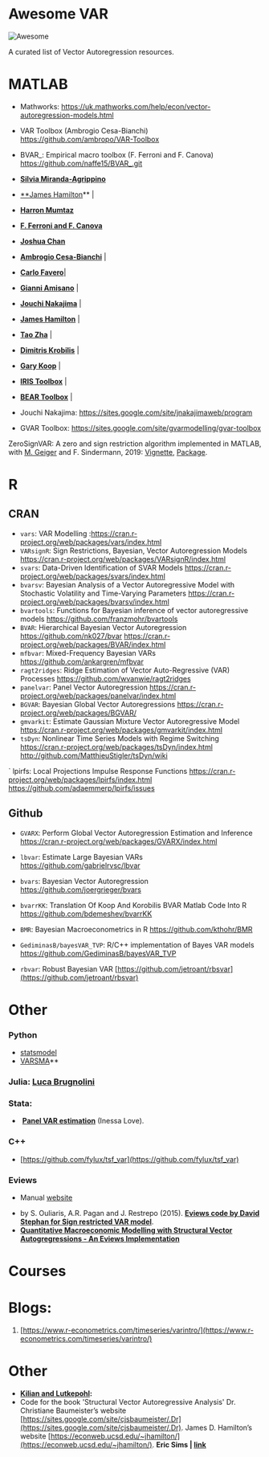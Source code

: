 <style>
btn {
  background-color: #4CAF50; /* Green */
  border: none;
  color: white;
  padding: 8px 12px;
  text-align: center;
  text-decoration: none;
  display: inline-block;
  font-size: 12px;
  border-radius: 16px;
  text-shadow: 0 1px 1px rgba(0, 0, 0, 0.2);
}
</style>

# Awesome VAR

![Awesome](https://cdn.rawgit.com/sindresorhus/awesome/d7305f38d29fed78fa85652e3a63e154dd8e8829/media/badge.svg)

A curated list of Vector Autoregression resources.

# MATLAB

- Mathworks: https://uk.mathworks.com/help/econ/vector-autoregression-models.html
- VAR Toolbox (Ambrogio Cesa-Bianchi) https://github.com/ambropo/VAR-Toolbox
- BVAR_:  Empirical macro toolbox (F. Ferroni and F. Canova) https://github.com/naffe15/BVAR_.git

- **[Silvia Miranda-Agrippino](http://silviamirandaagrippino.com/code-data)**

- [**James Hamilton](https://econweb.ucsd.edu/~jhamilto/software.htm)** |

- [**Harron Mumtaz**](https://sites.google.com/site/hmumtaz77/code?authuser=0)

- [**F. Ferroni and F. Canova**](https://github.com/naffe15/BVAR_)

- **[Joshua Chan](http://people.anu.edu.au/joshua.chan/code.html)** 

- **[Ambrogio Cesa-Bianchi](https://sites.google.com/site/ambropo/replications)** |

- **[Carlo Favero](http://didattica.unibocconi.eu/myigier/doc.php?idDoc=6312&IdUte=48917&idr=1754&Tipo=m&lingua=eng)**| 

- **[Gianni Amisano](https://sites.google.com/site/gianniamisanowebsite/code)** | 

- **[Jouchi Nakajima](https://sites.google.com/site/jnakajimaweb/tvpvar)** | 

- **[James Hamilton](http://econweb.ucsd.edu/~jhamilto/software.htm#BH)** | 

- **[Tao Zha](http://www.tzha.net/code)** |

- **[Dimitris Krobilis](https://sites.google.com/site/dimitriskorobilis/matlab)** | 

- **[Gary Koop](http://personal.strath.ac.uk/gary.koop/bayes_matlab_code_by_koop_and_korobilis.html)** | 

- **[IRIS Toolbox](http://iristoolbox.codeplex.com/)** | 

- **[BEAR Toolbox](https://drive.google.com/file/d/0BzOpR8T359fhLWtkNTNraXMtYkE/view?usp=sharing)** |

- Jouchi Nakajima: https://sites.google.com/site/jnakajimaweb/program

- GVAR Toolbox: https://sites.google.com/site/gvarmodelling/gvar-toolbox

ZeroSignVAR: A zero and sign restriction algorithm implemented in MATLAB, with [M. Geiger](https://www.liechtenstein-institut.li/personen/dr-martin-geiger) and F. Sindermann, 2019: [Vignette](https://eeecon.uibk.ac.at/~breitenlechner/data/Vignette.pdf), [Package](https://eeecon.uibk.ac.at/~breitenlechner/data/ZeroSignVAR.zip).

# R

## CRAN

- `vars`:  VAR Modelling :https://cran.r-project.org/web/packages/vars/index.html
- `VARsignR`: Sign Restrictions, Bayesian, Vector Autoregression Models https://cran.r-project.org/web/packages/VARsignR/index.html
- `svars`: Data-Driven Identification of SVAR Models https://cran.r-project.org/web/packages/svars/index.html
- `bvarsv`: Bayesian Analysis of a Vector Autoregressive Model with Stochastic Volatility and Time-Varying Parameters https://cran.r-project.org/web/packages/bvarsv/index.html
- `bvartools`: Functions for Bayesian inference of vector autoregressive models https://github.com/franzmohr/bvartools
- `BVAR`: Hierarchical Bayesian Vector Autoregression https://github.com/nk027/bvar https://cran.r-project.org/web/packages/BVAR/index.html
- `mfbvar`: Mixed-Frequency Bayesian VARs https://github.com/ankargren/mfbvar
- `ragt2ridges`: Ridge Estimation of Vector Auto-Regressive (VAR) Processes 
https://github.com/wvanwie/ragt2ridges
- `panelvar`:  Panel Vector Autoregression https://cran.r-project.org/web/packages/panelvar/index.html
- `BGVAR`: Bayesian Global Vector Autoregressions  https://cran.r-project.org/web/packages/BGVAR/
- `gmvarkit`: Estimate Gaussian Mixture Vector Autoregressive Model https://cran.r-project.org/web/packages/gmvarkit/index.html
- `tsDyn`: Nonlinear Time Series Models with Regime Switching https://cran.r-project.org/web/packages/tsDyn/index.html http://github.com/MatthieuStigler/tsDyn/wiki

` lpirfs: Local Projections Impulse Response Functions https://cran.r-project.org/web/packages/lpirfs/index.html https://github.com/adaemmerp/lpirfs/issues



## Github
- `GVARX`: Perform Global Vector Autoregression Estimation and Inference https://cran.r-project.org/web/packages/GVARX/index.html


- `lbvar`: Estimate Large Bayesian VARs https://github.com/gabrielrvsc/lbvar
- `bvars`: Bayesian Vector Autoregression https://github.com/joergrieger/bvars
- `bvarrKK`: Translation Of Koop And Korobilis BVAR Matlab Code Into R https://github.com/bdemeshev/bvarrKK
- `BMR`: Bayesian Macroeconometrics in R https://github.com/kthohr/BMR
- `GediminasB/bayesVAR_TVP`: R/C++ implementation of Bayes VAR models https://github.com/GediminasB/bayesVAR_TVP
- `rbvar`: Robust Bayesian VAR [https://github.com/jetroant/rbsvar](https://github.com/jetroant/rbsvar)





# Other

### Python
- [statsmodel](https://www.statsmodels.org/dev/vector_ar.html) 
- [VARSMA](https://github.com/dnguyend/VARsMA)**

### **Julia**: **[Luca Brugnolini](https://lucabrugnolini.github.io/code/code/)**

### Stata:
-  **[Panel VAR estimation](https://sites.google.com/a/hawaii.edu/inessalove/home/pvar)** (Inessa Love).
### C++
 - [https://github.com/fylux/tsf_var](https://github.com/fylux/tsf_var)
###  Eviews
* Manual [website](http://www.eviews.com/help/helpintro.html#page/content%2FVAR-Vector_Autoregressions_(VARs).html%23)
- by S. Ouliaris, A.R. Pagan and J. Restrepo (2015). **[Eviews code by David Stephan for Sign restricted VAR model](https://sites.google.com/site/davidstephan/system/errors/NodeNotFound?suri=wuid://defaultdomain/davidstephan/gx:e99add4b6870c32)**.
- **[Quantitative Macroeconomic Modelling with Structural Vector Autogregressions - An Eviews Implementation](http://www.eviews.com/StructVAR/structvar.html)**

# Courses

# Blogs:

1. [https://www.r-econometrics.com/timeseries/varintro/](https://www.r-econometrics.com/timeseries/varintro/)

# Other 

- **[Kilian and Lutkepohl](http://www-personal.umich.edu/~lkilian/book.html):**
- Code for the book 'Structural Vector Autoregressive Analysis'
Dr. Christiane Baumeister’s website [https://sites.google.com/site/cjsbaumeister/.Dr](https://sites.google.com/site/cjsbaumeister/.Dr). James D. Hamilton’s website [https://econweb.ucsd.edu/~jhamilton/](https://econweb.ucsd.edu/~jhamilton/).
**Eric Sims | [link](http://sims.princeton.edu/yftp/VARtools/R/)**